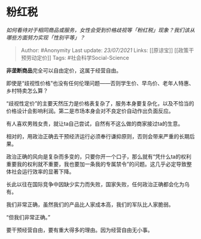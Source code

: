 # 粉红税
*如何看待对于相同商品或服务，女性会受到价格歧视等「粉红税」现象？我们该从哪些方面努力实现「性别平等」？*

> Author: #Anonymity
Last update: *23/07/2021* 
Links: [[原谅宝]] [[政策干预劳动定价]] 
Tags:  #社会科学Social-Science 

**非垄断商品**完全可以自由定价，这属于经营自由。

即使是“歧视性价格”也没有任何伦理问题——否则学生价、早鸟价、老年人特惠、乡村特卖怎么算？

“歧视性定价”的主要天然压力是价格表复杂了，服务本身要复杂化，以及不恰当的价格设计会影响利润。第二是市场本身会对不良定价自动作出负面反应。

有人喜欢男贱女贵，就让ta自己尝试，自然有不这么做的商家接过ta的生意。

相对的，用政治正确去干预经济运行必须奉行谦抑原则，否则会带来严重的长期后果。

政治正确的风向是复杂而多变的，只要你开一个口子，那么就有“凭什么ta的权利重要我的权利就不重要，我也要加一条我的专属禁令”的问题。这几乎必定导致整体社会运行效率的显著下降。

长此以往在国际竞争中因缺少实力而失败，国家失败，任何政治正确都会化为乌有。

我们非常正确，虽然我们的产品比人家成本高，我们的军队比人家脆弱。

“但我们非常正确。”

要干预经营自由，要有重大得多的理由。因为经营自由无小事。



